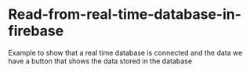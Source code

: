 # Read-from-real-time-database-in-firebase
Example to show that a real time database is connected and the data we have a button that shows the data stored in the database

